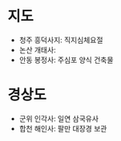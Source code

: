 # 지도


* 청주 흥덕사지: 직지심체요절
* 논산 개태사: 
* 안동 봉정사: 주심포 양식 건축물

# 경상도
* 군위 인각사: 일연 삼국유사
* 합천 해인사: 팔만 대장경 보관